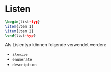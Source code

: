 # Listen

```Latex
\begin{list-typ}
\item{item 1}
\item{item 2}
\end{list-typ}
```

Als Listentyp können folgende verwendet werden:

* ```itemize```
* ```enumerate```
* ```description```
